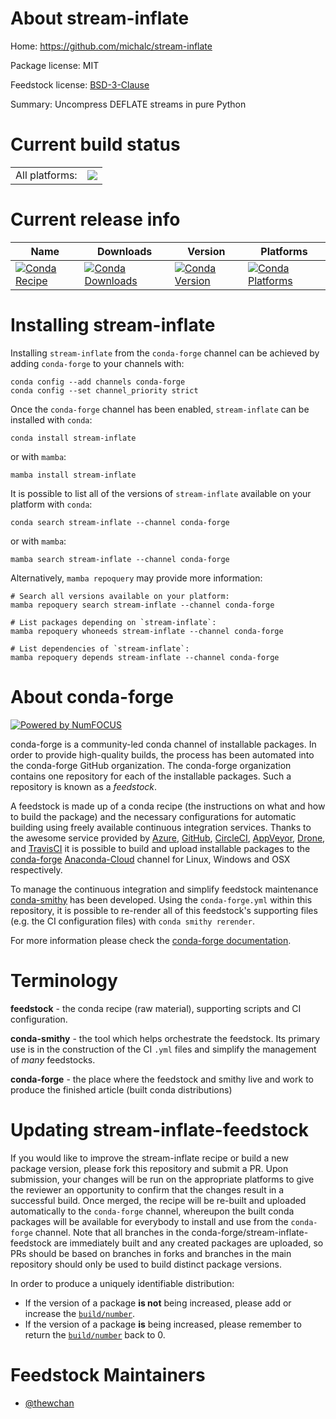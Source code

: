 About stream-inflate
====================

Home: https://github.com/michalc/stream-inflate

Package license: MIT

Feedstock license: [BSD-3-Clause](https://github.com/conda-forge/stream-inflate-feedstock/blob/main/LICENSE.txt)

Summary: Uncompress DEFLATE streams in pure Python

Current build status
====================


<table><tr><td>All platforms:</td>
    <td>
      <a href="https://dev.azure.com/conda-forge/feedstock-builds/_build/latest?definitionId=16858&branchName=main">
        <img src="https://dev.azure.com/conda-forge/feedstock-builds/_apis/build/status/stream-inflate-feedstock?branchName=main">
      </a>
    </td>
  </tr>
</table>

Current release info
====================

| Name | Downloads | Version | Platforms |
| --- | --- | --- | --- |
| [![Conda Recipe](https://img.shields.io/badge/recipe-stream--inflate-green.svg)](https://anaconda.org/conda-forge/stream-inflate) | [![Conda Downloads](https://img.shields.io/conda/dn/conda-forge/stream-inflate.svg)](https://anaconda.org/conda-forge/stream-inflate) | [![Conda Version](https://img.shields.io/conda/vn/conda-forge/stream-inflate.svg)](https://anaconda.org/conda-forge/stream-inflate) | [![Conda Platforms](https://img.shields.io/conda/pn/conda-forge/stream-inflate.svg)](https://anaconda.org/conda-forge/stream-inflate) |

Installing stream-inflate
=========================

Installing `stream-inflate` from the `conda-forge` channel can be achieved by adding `conda-forge` to your channels with:

```
conda config --add channels conda-forge
conda config --set channel_priority strict
```

Once the `conda-forge` channel has been enabled, `stream-inflate` can be installed with `conda`:

```
conda install stream-inflate
```

or with `mamba`:

```
mamba install stream-inflate
```

It is possible to list all of the versions of `stream-inflate` available on your platform with `conda`:

```
conda search stream-inflate --channel conda-forge
```

or with `mamba`:

```
mamba search stream-inflate --channel conda-forge
```

Alternatively, `mamba repoquery` may provide more information:

```
# Search all versions available on your platform:
mamba repoquery search stream-inflate --channel conda-forge

# List packages depending on `stream-inflate`:
mamba repoquery whoneeds stream-inflate --channel conda-forge

# List dependencies of `stream-inflate`:
mamba repoquery depends stream-inflate --channel conda-forge
```


About conda-forge
=================

[![Powered by
NumFOCUS](https://img.shields.io/badge/powered%20by-NumFOCUS-orange.svg?style=flat&colorA=E1523D&colorB=007D8A)](https://numfocus.org)

conda-forge is a community-led conda channel of installable packages.
In order to provide high-quality builds, the process has been automated into the
conda-forge GitHub organization. The conda-forge organization contains one repository
for each of the installable packages. Such a repository is known as a *feedstock*.

A feedstock is made up of a conda recipe (the instructions on what and how to build
the package) and the necessary configurations for automatic building using freely
available continuous integration services. Thanks to the awesome service provided by
[Azure](https://azure.microsoft.com/en-us/services/devops/), [GitHub](https://github.com/),
[CircleCI](https://circleci.com/), [AppVeyor](https://www.appveyor.com/),
[Drone](https://cloud.drone.io/welcome), and [TravisCI](https://travis-ci.com/)
it is possible to build and upload installable packages to the
[conda-forge](https://anaconda.org/conda-forge) [Anaconda-Cloud](https://anaconda.org/)
channel for Linux, Windows and OSX respectively.

To manage the continuous integration and simplify feedstock maintenance
[conda-smithy](https://github.com/conda-forge/conda-smithy) has been developed.
Using the ``conda-forge.yml`` within this repository, it is possible to re-render all of
this feedstock's supporting files (e.g. the CI configuration files) with ``conda smithy rerender``.

For more information please check the [conda-forge documentation](https://conda-forge.org/docs/).

Terminology
===========

**feedstock** - the conda recipe (raw material), supporting scripts and CI configuration.

**conda-smithy** - the tool which helps orchestrate the feedstock.
                   Its primary use is in the construction of the CI ``.yml`` files
                   and simplify the management of *many* feedstocks.

**conda-forge** - the place where the feedstock and smithy live and work to
                  produce the finished article (built conda distributions)


Updating stream-inflate-feedstock
=================================

If you would like to improve the stream-inflate recipe or build a new
package version, please fork this repository and submit a PR. Upon submission,
your changes will be run on the appropriate platforms to give the reviewer an
opportunity to confirm that the changes result in a successful build. Once
merged, the recipe will be re-built and uploaded automatically to the
`conda-forge` channel, whereupon the built conda packages will be available for
everybody to install and use from the `conda-forge` channel.
Note that all branches in the conda-forge/stream-inflate-feedstock are
immediately built and any created packages are uploaded, so PRs should be based
on branches in forks and branches in the main repository should only be used to
build distinct package versions.

In order to produce a uniquely identifiable distribution:
 * If the version of a package **is not** being increased, please add or increase
   the [``build/number``](https://docs.conda.io/projects/conda-build/en/latest/resources/define-metadata.html#build-number-and-string).
 * If the version of a package **is** being increased, please remember to return
   the [``build/number``](https://docs.conda.io/projects/conda-build/en/latest/resources/define-metadata.html#build-number-and-string)
   back to 0.

Feedstock Maintainers
=====================

* [@thewchan](https://github.com/thewchan/)

